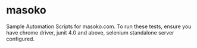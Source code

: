 # masoko
Sample Automation Scripts for masoko.com.
To run these tests, ensure you have chrome driver, junit 4.0 and above, selenium standalone server configured.
